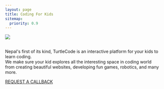 ```yaml
---
layout: page
title: Coding For Kids
sitemap:
  priority: 0.9
---
```


<img src="{{ '/assets/img/logo-with-name.png' | prepend: site.baseurl }}" id="logo-name">

<div id="describe-text">
	<p>
	<br> Nepal's first of its kind, TurtleCode is an interactive platform for your kids to learn coding.
	<br> We make sure your kid explores all the interesting space in coding world from creating beautiful websites, developing fun games, robotics, and many more.
	</p>
	<a href="#" target="_blank" class="request-button">REQUEST A CALLBACK</a>
</div>